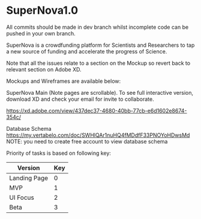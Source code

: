 # SuperNova1.0

All commits should be made in dev branch whilst incomplete code can be pushed in your own branch. 



SuperNova is a crowdfunding platform for Scientists and Researchers to tap a new source of funding and accelerate the progress of Science. 

Note that all the issues relate to a section on the Mockup so revert back to relevant section on Adobe XD.


Mockups and Wireframes are available below:


SuperNova Main (Note pages are scrollable). To see full interactive version, download XD and check your email for invite to collaborate.

https://xd.adobe.com/view/437dec37-4680-40bb-77cb-e6d1602e8674-354c/

Database Schema 
https://my.vertabelo.com/doc/SWHlQAr1nuHQ4fMDdfF33PNOYoHDwsMd
NOTE: you need to create free account to view database schema 


Priority of tasks is based on following key:


| Version       | Key |
| ------------- | --- |
| Landing Page  | 0   |
| MVP           | 1   |
| UI Focus      | 2   |
| Beta          | 3   |
